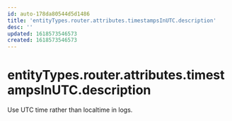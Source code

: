 ```yaml
---
id: auto-178da80544d5d1486
title: 'entityTypes.router.attributes.timestampsInUTC.description'
desc: ''
updated: 1618573546573
created: 1618573546573
---
```

# entityTypes.router.attributes.timestampsInUTC.description

Use UTC time rather than localtime in logs.